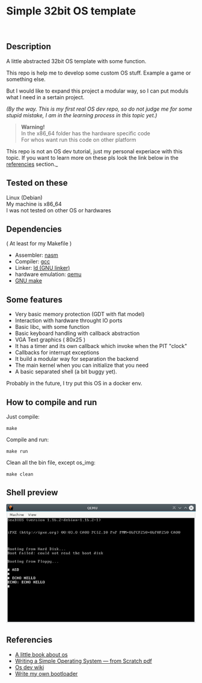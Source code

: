 # Simple 32bit OS template
<br>

## Description
A little abstracted 32bit OS template with some function.

This repo is help me to develop some custom OS stuff. Example a game or something else.

But I would like to expand this project a modular way, so I can put moduls what I need in a sertain project.

_(By the way. This is my first real OS dev repo, so do not judge me for some stupid mistake, I am in the learning process in this topic yet.)_

>__Warning!__<br>
In the x86_64 folder has the hardware specific code<br>
For whos want run this code on other platform

This repo is not an OS dev tutorial, just my personal experiace with this topic. If you want to learn more on these pls look the link below in the [referencies](#referencies) section._

## Tested on these
Linux (Debian)<br>
My machine is x86_64<br>
I was not tested on other OS or hardwares

## Dependencies
( At least for my Makefile )
- Assembler: [nasm](https://www.nasm.us/)
- Compiler: [gcc](https://gcc.gnu.org/)
- Linker: [ld (GNU linker)](https://linux.die.net/man/1/ld)
- hardware emulation: [qemu](https://www.qemu.org/)
- [GNU make](https://www.gnu.org/software/make/)

## Some features
- Very basic memory protection (GDT with flat model)
- Interaction with hardware throught IO ports
- Basic libc, with some function
- Basic keyboard handling with callback abstraction
- VGA Text graphics ( 80x25 )
- It has a timer and its own callback which invoke when the PIT "clock"
- Callbacks for interrupt exceptions
- It build a modular way for separation the backend
- The main kernel when you can initialize that you need
- A basic separated shell (a bit buggy yet).

Probably in the future, I try put this OS in a docker env.

## How to compile and run
Just compile:
```shell
make
```
Compile and run:
```shell
make run
```
Clean all the bin file, except os_img:
```shell
make clean
```
## Shell preview
![Shell preview](./img/preview.jpg)

## Referencies
- [A little book about os](https://littleosbook.github.io/)
- [Writing a Simple Operating System —
from Scratch pdf](https://www.cs.bham.ac.uk/~exr/lectures/opsys/10_11/lectures/os-dev.pdf)
- [Os dev wiki](https://wiki.osdev.org/Expanded_Main_Page)
- [Write my own bootloader](https://dev.to/frosnerd/writing-my-own-boot-loader-3mld)